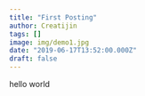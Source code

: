 ```yaml
---
title: "First Posting"
author: Creatijin
tags: []
image: img/demo1.jpg
date: "2019-06-17T13:52:00.000Z"
draft: false
---
```


hello world
